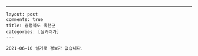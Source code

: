 ---
    layout: post
    comments: true
    title: 충청북도 옥천군
    categories: [실거래가]
    ---

    2021-06-10 실거래 정보가 없습니다.

    